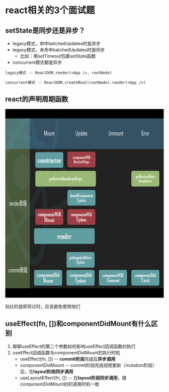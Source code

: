 # react相关的3个面试题
## setState是同步还是异步？
- legacy模式，命中batchedUpdates时是异步
- legacy模式，未命中batchedUpdates时是同步
   - 比如：用setTimeout包裹setState函数
- concurrent模式都是异步


`legacy模式 -- ReactDOM.render(<App />, rootNode)`

`concurrent模式 -- ReactDOM.createRoot(rootNode).render(<App />)`

## react的声明周期函数
<img src="./image/react-life-cycle2.png" width = "900" height = "600" align=center />  <br><br>
标红的是即将过时，应该避免使用他们

## useEffect(fn, [])和componentDidMount有什么区别
1. 聊聊useEffect的第二个参数如何影响useEffect回调函数的执行
2. useEffect回调函数与componentDidMount的执行时机
   - useEffect(fn, []) -- **commit阶段**完成后**异步调用**
   - componentDidMount -- commit阶段完成视图更新（mutation阶段）后，在**layout阶段同步调用**
   - useLayoutEffect(fn, []) -- 在**layout阶段同步调用**，跟componentDidMount的的调用时机一致
